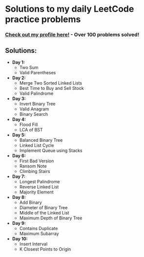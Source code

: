 # Solutions to my daily LeetCode practice problems
### [Check out my profile here!](https://leetcode.com/user8148n/) - Over 100 problems solved!
## Solutions:
- **Day 1:**
  - Two Sum
  - Valid Parentheses
- **Day 2:**
  - Merge Two Sorted Linked Lists
  - Best Time to Buy and Sell Stock
  - Valid Palindrome
- **Day 3:**
  - Invert Binary Tree
  - Valid Anagram
  - Binary Search
- **Day 4:**
  - Flood Fill
  - LCA of BST
- **Day 5:**
  - Balanced Binary Tree
  - Linked List Cycle
  - Implement Queue using Stacks
- **Day 6:**
  - First Bad Version
  - Ransom Note
  - Climbing Stairs
- **Day 7:**
  - Longest Palindrome
  - Reverse Linked List
  - Majority Element
- **Day 8:**
  - Add Binary
  - Diameter of Binary Tree
  - Middle of the Linked List
  - Maximum Depth of Binary Tree
- **Day 9:**
  - Contains Duplicate
  - Maximum Subarray
- **Day 10:**
  - Insert Interval
  - K Closest Points to Origin

